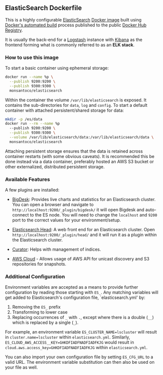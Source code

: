 ## ElasticSearch Dockerfile

This is a highly configurable [ElasticSearch](https://www.elastic.co/products/elasticsearch) [Docker image](https://www.docker.com) built using [Docker's automated build](https://registry.hub.docker.com/u/monsantoco/elasticsearch/) process published to the public [Docker Hub Registry](https://registry.hub.docker.com/).

It is usually the back-end for a [Logstash](https://www.elastic.co/products/logstash) instance with [Kibana](https://www.elastic.co/products/kibana) as the frontend forming what is commonly referred to as an **ELK stack**.


### How to use this image
To start a basic container using ephemeral storage:

```sh
docker run --name %p \
  --publish 9200:9200 \
  --publish 9300:9300 \
  monsantoco/elasticsearch
```

Within the container the volume `/var/lib/elasticsearch` is exposed. It contains the sub-directories for `data`, `log` and `config`. To start a default container with attached persistent/shared storage for data:

```sh
mkdir -p /es/data
docker run --rm --name %p
  --publish 9200:9200 \
  --publish 9300:9300 \
  --volume /var/lib/elasticsearch/data:/var/lib/elasticsearch/data \
  monsantoco/elasticsearch
```

Attaching persistent storage ensures that the data is retained across container restarts (with some obvious caveats). It is recommended this be done instead via a data container, preferably hosted an AWS S3 bucket or other externalized, distributed persistent storage.


### Available Features
A few plugins are installed:

- [BigDesk](http://bigdesk.org/): Provides live charts and statistics for an Elasticsearch cluster. You can open a browser and navigate to `http://localhost:9200/_plugin/bigdesk/` it will open Bigdesk and auto-connect to the ES node. You will need to change the `localhost` and `9200` port to the correct values for your environment/setup.

- [Elasticsearch Head](http://mobz.github.io/elasticsearch-head/): A web front end for an Elasticsearch cluster. Open `http://localhost:9200/_plugin/head/` and it will run it as a plugin within the Elasticsearch cluster.

- [Curator](https://github.com/elastic/curator): Helps with management of indices.

- [AWS Cloud](https://github.com/elastic/elasticsearch-cloud-aws) - Allows usage of AWS API for unicast discovery and S3 repositories for snapshots.

### Additional Configuration
Environment variables are accepted as a means to provide further configuration by reading those starting with `ES_`. Any matching variables will get added to Elasticsearch's configuration file, `elasticsearch.yml' by:

  1. Removing the `ES_` prefix
  2. Transforming to lower case
  3. Replacing occurrences of `_` with `.`, except where there is a double (`__`) which is replaced by a single (`_`).

For example, an environment variable `ES_CLUSTER_NAME=lscluster` will result in `cluster.name=lscluster` within `elasticsearch.yml`. Similarly, `ES_CLOUD_AWS_ACCESS__KEY=GHKDFIADFNADFIADFKJG` would result in `cloud.aws.access_key=GHKDFIADFNADFIADFKJG` within `elasticsearch.yml`.

You can also import your own configuration file by setting `ES_CFG_URL` to a valid URL. The environment variable substitution can then also be used on your file as well.
